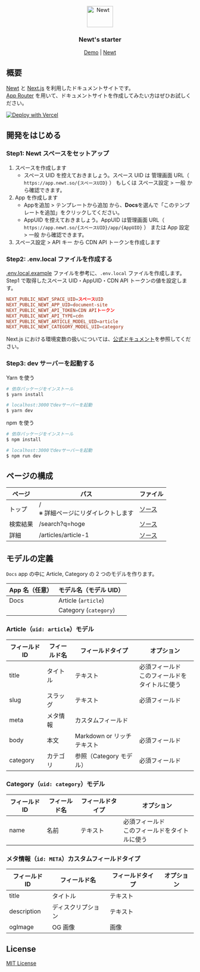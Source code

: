 <p align="center">
  <a href="https://www.newt.so/">
    <img src="https://user-images.githubusercontent.com/3859812/155490725-80ed1f06-996e-407f-8f63-fd54f0acaf14.svg" alt="Newt" width="70" height="57" />
  </a>
</p>
<h3 align="center">
Newt's starter
</h3>
<p align="center">
  <a href="https://newt-starter-nextjs-docs.vercel.app/">Demo</a> | <a href="https://www.newt.so/">Newt</a>
</p>

## 概要

[Newt](https://www.newt.so/) と [Next.js](https://nextjs.org/) を利用したドキュメントサイトです。<br />
[App Router](https://nextjs.org/docs/app) を用いて、ドキュメントサイトを作成してみたい方はぜひお試しください。

[![Deploy with Vercel](https://vercel.com/button)](https://vercel.com/new/clone?repository-url=https%3A%2F%2Fgithub.com%2FNewt-Inc%2Fnewt-starter-nextjs-docs)

## 開発をはじめる

### Step1: Newt スペースをセットアップ

1. スペースを作成します
   - スペース UID を控えておきましょう。スペース UID は 管理画面 URL（ `https://app.newt.so/{スペースUID}` ） もしくは スペース設定 > 一般 から確認できます。
2. App を作成します
   - Appを追加 > テンプレートから追加 から、**Docs**を選んで「このテンプレートを追加」をクリックしてください。
   - AppUID を控えておきましょう。AppUID は管理画面 URL（ `https://app.newt.so/{スペースUID}/app/{AppUID}` ） または App 設定 > 一般 から確認できます。
3. スペース設定 > API キー から CDN API トークンを作成します

### Step2: .env.local ファイルを作成する

[.env.local.example](https://github.com/Newt-Inc/newt-starter-nextjs-docs/blob/main/.env.local.example) ファイルを参考に、`.env.local` ファイルを作成します。<br />
Step1 で取得したスペース UID・AppUID・CDN API トークンの値を設定します。

```conf
NEXT_PUBLIC_NEWT_SPACE_UID=スペースUID
NEXT_PUBLIC_NEWT_APP_UID=document-site
NEXT_PUBLIC_NEWT_API_TOKEN=CDN APIトークン
NEXT_PUBLIC_NEWT_API_TYPE=cdn
NEXT_PUBLIC_NEWT_ARTICLE_MODEL_UID=article
NEXT_PUBLIC_NEWT_CATEGORY_MODEL_UID=category
```

Next.js における環境変数の扱いについては、[公式ドキュメント](https://nextjs.org/docs/app/building-your-application/configuring/environment-variables)を参照してください。

### Step3: dev サーバーを起動する

Yarn を使う

```bash
# 依存パッケージをインストール
$ yarn install

# localhost:3000でdevサーバーを起動
$ yarn dev
```

npm を使う

```bash
# 依存パッケージをインストール
$ npm install

# localhost:3000でdevサーバーを起動
$ npm run dev
```

## ページの構成

| ページ   | パス                                    | ファイル                                                                                                  |
| -------- | --------------------------------------- | --------------------------------------------------------------------------------------------------------- |
| トップ   | /<br />※ 詳細ページにリダイレクトします | [ソース](https://github.com/Newt-Inc/newt-starter-nextjs-docs/blob/main/app/page.ts)                      |
| 検索結果 | /search?q=hoge                          | [ソース](https://github.com/Newt-Inc/newt-starter-nextjs-docs/blob/main/app/search/page.tsx)              |
| 詳細     | /articles/article-1                     | [ソース](https://github.com/Newt-Inc/newt-starter-nextjs-docs/blob/main/app/articles/%5Bslug%5D/page.tsx) |

## モデルの定義

`Docs` app の中に Article, Category の 2 つのモデルを作ります。

| App 名（任意） | モデル名（モデル UID） |
| -------------- | ---------------------- |
| Docs           | Article (`article`)    |
|                | Category (`category`)  |

### Article（`uid: article`）モデル

| フィールド ID | フィールド名 | フィールドタイプ           | オプション                                         |
| ------------- | ------------ | -------------------------- | -------------------------------------------------- |
| title         | タイトル     | テキスト                   | 必須フィールド<br />このフィールドをタイトルに使う |
| slug          | スラッグ     | テキスト                   | 必須フィールド                                     |
| meta          | メタ情報     | カスタムフィールド         |                                                    |
| body          | 本文         | Markdown or リッチテキスト | 必須フィールド                                     |
| category      | カテゴリ     | 参照（Category モデル）    | 必須フィールド                                     |

### Category（`uid: category`）モデル

| フィールド ID | フィールド名 | フィールドタイプ | オプション                                         |
| ------------- | ------------ | ---------------- | -------------------------------------------------- |
| name          | 名前         | テキスト         | 必須フィールド<br />このフィールドをタイトルに使う |

### メタ情報（`id: META`）カスタムフィールドタイプ

| フィールド ID | フィールド名       | フィールドタイプ | オプション |
| ------------- | ------------------ | ---------------- | ---------- |
| title         | タイトル           | テキスト         |            |
| description   | ディスクリプション | テキスト         |            |
| ogImage       | OG 画像            | 画像             |            |

## License

[MIT License](https://github.com/Newt-Inc/newt-starter-nextjs-docs/blob/main/LICENSE)
